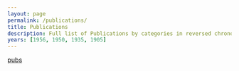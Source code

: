```yaml
---
layout: page
permalink: /publications/
title: Publications
description: Full list of Publications by categories in reversed chronological order
years: [1956, 1950, 1935, 1905]
---
```


[pubs](http://msn.web.cern.ch/msn/pubs.pdf)
